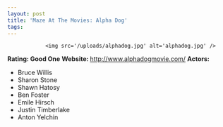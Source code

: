 ```yaml
---
layout: post
title: 'Maze At The Movies: Alpha Dog'
tags:
---
```



                <img src='/uploads/alphadog.jpg' alt='alphadog.jpg' />
<p><strong>Rating: Good One</strong>
<strong>Website: </strong><a href="http://www.alphadogmovie.com/"><a href="http://www.alphadogmovie.com/">http://www.alphadogmovie.com/</a></a>
<strong>Actors: </strong></p>
<ul>
    <li>Bruce Willis</li>
    <li>Sharon Stone</li>
    <li>Shawn Hatosy</li>
    <li>Ben Foster</li>
    <li>Emile Hirsch</li>
    <li>Justin Timberlake</li>
    <li>Anton Yelchin</li>
</ul>

